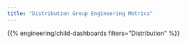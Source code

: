 ```yaml
---
title: "Distribution Group Engineering Metrics"
---
```


{{% engineering/child-dashboards filters="Distribution" %}}
